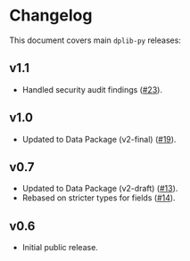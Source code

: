 # Changelog

This document covers main `dplib-py` releases:

## v1.1

- Handled security audit findings ([#23](https://github.com/frictionlessdata/dplib-py/pull/23)).

## v1.0

- Updated to Data Package (v2-final) ([#19](https://github.com/frictionlessdata/dplib-py/pull/19)).

## v0.7

- Updated to Data Package (v2-draft) ([#13](https://github.com/frictionlessdata/dplib-py/pull/13)).
- Rebased on stricter types for fields ([#14](https://github.com/frictionlessdata/dplib-py/pull/14)).

## v0.6

- Initial public release.
